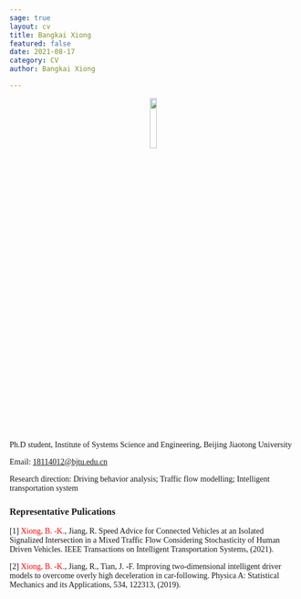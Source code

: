 ```yaml
---
sage: true
layout: cv
title: Bangkai Xiong
featured: false
date: 2021-08-17
category: CV
author: Bangkai Xiong

---
```

<div class="container">
    <div class="row">
		<div class="col-md-2"></div>
        <center><div class="col-md-2"><center><img src="https://img-blog.csdnimg.cn/0fbbb6d4723c468ba52ca37e22b45cd1.jpg" width="15%" div align=center/></center></div></center>
    </div>
</div>

<font face="Times new Roman" siz>Ph.D student, Institute of Systems Science and Engineering, Beijing Jiaotong University</font>

<font face="Times new Roman">Email: 18114012@bjtu.edu.cn

<font face="Times new Roman">Research direction: Driving behavior analysis; Traffic flow modelling; Intelligent transportation system

### <strong>Representative Pulications</strong>
[1]	<font color = red>Xiong, B. -K.</font>, Jiang, R. Speed Advice for Connected Vehicles at an Isolated Signalized Intersection in a Mixed Traffic Flow Considering Stochasticity of Human Driven Vehicles. IEEE Transactions on Intelligent Transportation Systems, (2021).

[2]	<font color = red>Xiong, B. -K.</font>, Jiang, R., Tian, J. -F. Improving two-dimensional intelligent driver models to overcome overly high deceleration in car-following. Physica A: Statistical Mechanics and its Applications, 534, 122313, (2019).


